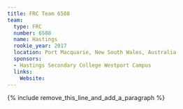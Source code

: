 ```yaml
---
title: FRC Team 6508
team:
  type: FRC
  number: 6508
  name: Hastings
  rookie_year: 2017
  location: Port Macquarie, New South Wales, Australia
  sponsors:
  - Hastings Secondary College Westport Campus
  links:
    Website:
---
```


{% include remove_this_line_and_add_a_paragraph %}